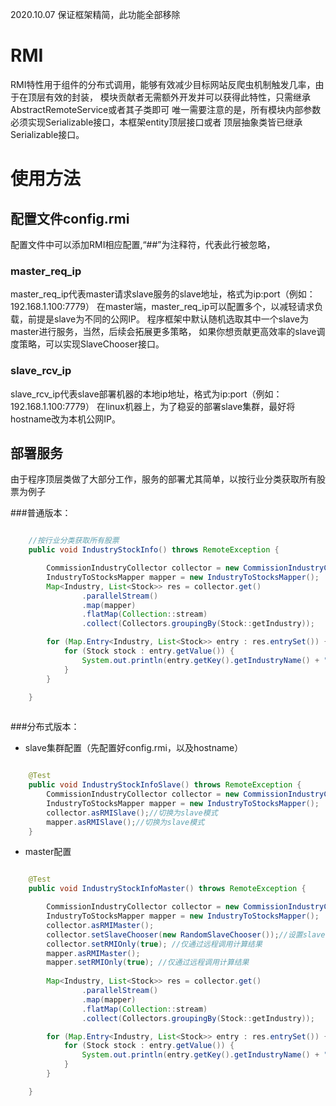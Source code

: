 2020.10.07 保证框架精简，此功能全部移除

# RMI

RMI特性用于组件的分布式调用，能够有效减少目标网站反爬虫机制触发几率，由于在顶层有效的封装，
模块贡献者无需额外开发并可以获得此特性，只需继承AbstractRemoteService或者其子类即可
唯一需要注意的是，所有模块内部参数必须实现Serializable接口，本框架entity顶层接口或者
顶层抽象类皆已继承Serializable接口。

# 使用方法

## 配置文件config.rmi

配置文件中可以添加RMI相应配置,“##”为注释符，代表此行被忽略，

### master_req_ip

master_req_ip代表master请求slave服务的slave地址，格式为ip:port（例如：192.168.1.100:7779）
在master端，master_req_ip可以配置多个，以减轻请求负载，前提是slave为不同的公网IP。
程序框架中默认随机选取其中一个slave为master进行服务，当然，后续会拓展更多策略，
如果你想贡献更高效率的slave调度策略，可以实现SlaveChooser接口。

### slave_rcv_ip

slave_rcv_ip代表slave部署机器的本地ip地址，格式为ip:port（例如：192.168.1.100:7779）
在linux机器上，为了稳妥的部署slave集群，最好将hostname改为本机公网IP。

## 部署服务

由于程序顶层类做了大部分工作，服务的部署尤其简单，以按行业分类获取所有股票为例子

###普通版本：

```java

    //按行业分类获取所有股票
    public void IndustryStockInfo() throws RemoteException {

        CommissionIndustryCollector collector = new CommissionIndustryCollector();
        IndustryToStocksMapper mapper = new IndustryToStocksMapper();
        Map<Industry, List<Stock>> res = collector.get()
                .parallelStream()
                .map(mapper)
                .flatMap(Collection::stream)
                .collect(Collectors.groupingBy(Stock::getIndustry));

        for (Map.Entry<Industry, List<Stock>> entry : res.entrySet()) {
            for (Stock stock : entry.getValue()) {
                System.out.println(entry.getKey().getIndustryName() + " -> " + stock.getStockName());
            }
        }

    }       
         
```

###分布式版本：

* slave集群配置（先配置好config.rmi，以及hostname）

```java

    @Test
    public void IndustryStockInfoSlave() throws RemoteException {
        CommissionIndustryCollector collector = new CommissionIndustryCollector();
        IndustryToStocksMapper mapper = new IndustryToStocksMapper();
        collector.asRMISlave();//切换为slave模式
        mapper.asRMISlave();//切换为slave模式
    }

```

* master配置

```java

    @Test
    public void IndustryStockInfoMaster() throws RemoteException {

        CommissionIndustryCollector collector = new CommissionIndustryCollector();
        IndustryToStocksMapper mapper = new IndustryToStocksMapper();
        collector.asRMIMaster();
        collector.setSlaveChooser(new RandomSlaveChooser());//设置slave调度策略
        collector.setRMIOnly(true); //仅通过远程调用计算结果
        mapper.asRMIMaster();
        mapper.setRMIOnly(true); //仅通过远程调用计算结果
        
        Map<Industry, List<Stock>> res = collector.get()
                .parallelStream()
                .map(mapper)
                .flatMap(Collection::stream)
                .collect(Collectors.groupingBy(Stock::getIndustry));

        for (Map.Entry<Industry, List<Stock>> entry : res.entrySet()) {
            for (Stock stock : entry.getValue()) {
                System.out.println(entry.getKey().getIndustryName() + " -> " + stock.getStockName());
            }
        }

    }

```
